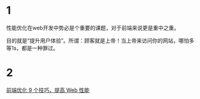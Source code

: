 # 1
性能优化在web开发中势必是个重要的课题，对于前端来说更是重中之重。

目的就是“提升用户体验”。所谓：顾客就是上帝！当上帝来访问你的网站，哪怕多等1s，都是一种罪过。

# 2

[前端优化 9 个技巧，提高 Web 性能](http://web.jobbole.com/89512/)
